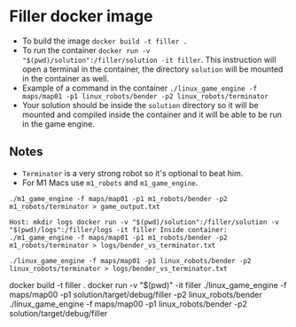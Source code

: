 # Filler docker image

- To build the image `docker build -t filler .`
- To run the container `docker run -v "$(pwd)/solution":/filler/solution -it filler`. This instruction will open a terminal in the container, the directory `solution` will be mounted in the container as well.
- Example of a command in the container `./linux_game_engine -f maps/map01 -p1 linux_robots/bender -p2 linux_robots/terminator`
- Your solution should be inside the `solution` directory so it will be mounted and compiled inside the container and it will be able to be run in the game engine.

## Notes

- `Terminator` is a very strong robot so it's optional to beat him.
- For M1 Macs use `m1_robots` and `m1_game_engine`.

`./m1_game_engine -f maps/map01 -p1 m1_robots/bender -p2 m1_robots/terminator > game_output.txt`

`Host:
mkdir logs
docker run -v "$(pwd)/solution":/filler/solution -v "$(pwd)/logs":/filler/logs -it filler
Inside container:
./m1_game_engine -f maps/map01 -p1 m1_robots/bender -p2 m1_robots/terminator > logs/bender_vs_terminator.txt 
 `

`./linux_game_engine -f maps/map01 -p1 linux_robots/bender -p2 linux_robots/terminator > logs/bender_vs_terminator.txt`

docker build -t filler .
docker run -v "$(pwd)" -it filler
./linux_game_engine -f maps/map00 -p1 solution/target/debug/filler -p2 linux_robots/bender
./linux_game_engine -f maps/map00 -p1 linux_robots/bender -p2 solution/target/debug/filler
